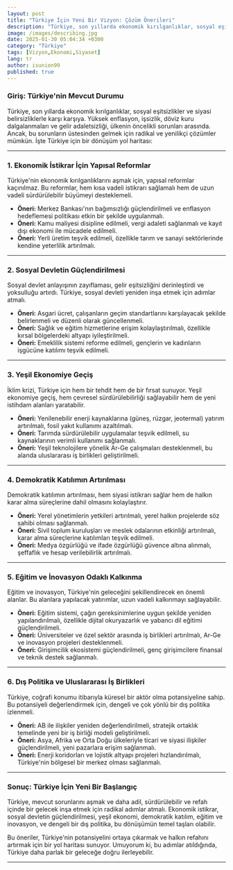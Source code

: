 ```yaml
---
layout: post
title: "Türkiye İçin Yeni Bir Vizyon: Çözüm Önerileri"
description: "Türkiye, son yıllarda ekonomik kırılganlıklar, sosyal eşitsizlikler ve siyasi belirsizliklerle karşı karşıya. Yüksek enflasyon, işsizlik, döviz kuru dalgalanmaları ve gelir adaletsizliği, ülkenin öncelikli sorunları arasında."
image: /images/describing.jpg
date: 2025-01-30 05:04:34 +0300
category: "Türkiye" 
tags: [Vizyon,Ekonomi,Siyaset] 
lang: tr
author: isunion99
published: true
---
```


### **Giriş: Türkiye'nin Mevcut Durumu**

Türkiye, son yıllarda ekonomik kırılganlıklar, sosyal eşitsizlikler ve siyasi belirsizliklerle karşı karşıya. Yüksek enflasyon, işsizlik, döviz kuru dalgalanmaları ve gelir adaletsizliği, ülkenin öncelikli sorunları arasında. Ancak, bu sorunların üstesinden gelmek için radikal ve yenilikçi çözümler mümkün. İşte Türkiye için bir dönüşüm yol haritası:

---

### 1. **Ekonomik İstikrar İçin Yapısal Reformlar**

Türkiye'nin ekonomik kırılganlıklarını aşmak için, yapısal reformlar kaçınılmaz. Bu reformlar, hem kısa vadeli istikrarı sağlamalı hem de uzun vadeli sürdürülebilir büyümeyi desteklemeli.

- **Öneri:** Merkez Bankası'nın bağımsızlığı güçlendirilmeli ve enflasyon hedeflemesi politikası etkin bir şekilde uygulanmalı.
- **Öneri:** Kamu maliyesi disipline edilmeli, vergi adaleti sağlanmalı ve kayıt dışı ekonomi ile mücadele edilmeli.
- **Öneri:** Yerli üretim teşvik edilmeli, özellikle tarım ve sanayi sektörlerinde kendine yeterlilik artırılmalı.

---

### 2. **Sosyal Devletin Güçlendirilmesi**

Sosyal devlet anlayışının zayıflaması, gelir eşitsizliğini derinleştirdi ve yoksulluğu artırdı. Türkiye, sosyal devleti yeniden inşa etmek için adımlar atmalı.

- **Öneri:** Asgari ücret, çalışanların geçim standartlarını karşılayacak şekilde belirlenmeli ve düzenli olarak güncellenmeli.
- **Öneri:** Sağlık ve eğitim hizmetlerine erişim kolaylaştırılmalı, özellikle kırsal bölgelerdeki altyapı iyileştirilmeli.
- **Öneri:** Emeklilik sistemi reforme edilmeli, gençlerin ve kadınların işgücüne katılımı teşvik edilmeli.

---

### 3. **Yeşil Ekonomiye Geçiş**

İklim krizi, Türkiye için hem bir tehdit hem de bir fırsat sunuyor. Yeşil ekonomiye geçiş, hem çevresel sürdürülebilirliği sağlayabilir hem de yeni istihdam alanları yaratabilir.

- **Öneri:** Yenilenebilir enerji kaynaklarına (güneş, rüzgar, jeotermal) yatırım artırılmalı, fosil yakıt kullanımı azaltılmalı.
- **Öneri:** Tarımda sürdürülebilir uygulamalar teşvik edilmeli, su kaynaklarının verimli kullanımı sağlanmalı.
- **Öneri:** Yeşil teknolojilere yönelik Ar-Ge çalışmaları desteklenmeli, bu alanda uluslararası iş birlikleri geliştirilmeli.

---

### 4. **Demokratik Katılımın Artırılması**

Demokratik katılımın artırılması, hem siyasi istikrarı sağlar hem de halkın karar alma süreçlerine dahil olmasını kolaylaştırır.

- **Öneri:** Yerel yönetimlerin yetkileri artırılmalı, yerel halkın projelerde söz sahibi olması sağlanmalı.
- **Öneri:** Sivil toplum kuruluşları ve meslek odalarının etkinliği artırılmalı, karar alma süreçlerine katılımları teşvik edilmeli.
- **Öneri:** Medya özgürlüğü ve ifade özgürlüğü güvence altına alınmalı, şeffaflık ve hesap verilebilirlik artırılmalı.

---

### 5. **Eğitim ve İnovasyon Odaklı Kalkınma**

Eğitim ve inovasyon, Türkiye'nin geleceğini şekillendirecek en önemli alanlar. Bu alanlara yapılacak yatırımlar, uzun vadeli kalkınmayı sağlayabilir.

- **Öneri:** Eğitim sistemi, çağın gereksinimlerine uygun şekilde yeniden yapılandırılmalı, özellikle dijital okuryazarlık ve yabancı dil eğitimi güçlendirilmeli.
- **Öneri:** Üniversiteler ve özel sektör arasında iş birlikleri artırılmalı, Ar-Ge ve inovasyon projeleri desteklenmeli.
- **Öneri:** Girişimcilik ekosistemi güçlendirilmeli, genç girişimcilere finansal ve teknik destek sağlanmalı.

---

### 6. **Dış Politika ve Uluslararası İş Birlikleri**

Türkiye, coğrafi konumu itibarıyla küresel bir aktör olma potansiyeline sahip. Bu potansiyeli değerlendirmek için, dengeli ve çok yönlü bir dış politika izlenmeli.

- **Öneri:** AB ile ilişkiler yeniden değerlendirilmeli, stratejik ortaklık temelinde yeni bir iş birliği modeli geliştirilmeli.
- **Öneri:** Asya, Afrika ve Orta Doğu ülkeleriyle ticari ve siyasi ilişkiler güçlendirilmeli, yeni pazarlara erişim sağlanmalı.
- **Öneri:** Enerji koridorları ve lojistik altyapı projeleri hızlandırılmalı, Türkiye'nin bölgesel bir merkez olması sağlanmalı.

---

### Sonuç: Türkiye İçin Yeni Bir Başlangıç

Türkiye, mevcut sorunlarını aşmak ve daha adil, sürdürülebilir ve refah içinde bir gelecek inşa etmek için radikal adımlar atmalı. Ekonomik istikrar, sosyal devletin güçlendirilmesi, yeşil ekonomi, demokratik katılım, eğitim ve inovasyon, ve dengeli bir dış politika, bu dönüşümün temel taşları olabilir.

Bu öneriler, Türkiye'nin potansiyelini ortaya çıkarmak ve halkın refahını artırmak için bir yol haritası sunuyor. Umuyorum ki, bu adımlar atıldığında, Türkiye daha parlak bir geleceğe doğru ilerleyebilir.

---
